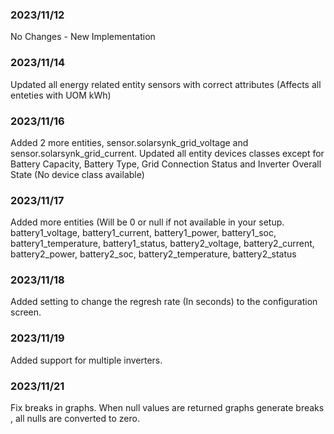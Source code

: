 ### 2023/11/12
No Changes - New Implementation

### 2023/11/14
Updated all energy related entity sensors with correct attributes (Affects all enteties with UOM kWh)

### 2023/11/16
Added 2 more entities, sensor.solarsynk_grid_voltage and sensor.solarsynk_grid_current.
Updated all entity devices classes except for Battery Capacity, Battery Type, Grid Connection Status and Inverter Overall State (No device class available)

### 2023/11/17
Added more entities (Will be 0 or null if not available in your setup.
battery1_voltage, 
battery1_current, 
battery1_power, 
battery1_soc, 
battery1_temperature, 
battery1_status, 
battery2_voltage, 
battery2_current, 
battery2_power, 
battery2_soc, 
battery2_temperature, 
battery2_status

### 2023/11/18
Added setting to change the regresh rate (In seconds) to the configuration screen.

### 2023/11/19
Added support for multiple inverters.

### 2023/11/21
Fix breaks in graphs. When null values are returned graphs generate breaks , all nulls are converted to zero.


